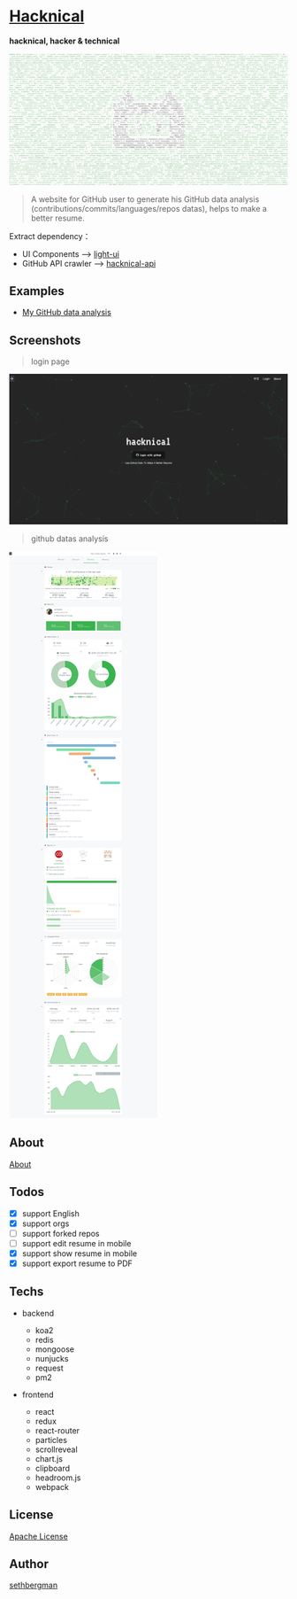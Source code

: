 # [Hacknical](http://npmstack.com?locale=en)

**hacknical, hacker & technical**

![hacknical-logo-with-text](./screenshots/logos/hacknical-logo-large.png)

> A website for GitHub user to generate his GitHub data analysis (contributions/commits/languages/repos datas), helps to make a better resume.

Extract dependency：

- UI Components --> [light-ui](https://github.com/sethbergman/light-ui)
- GitHub API crawler --> [hacknical-api](https://github.com/sethbergman/hacknical-api)

## Examples

- [My GitHub data analysis](http://npmstack.com/github/sethbergman?locale=en)

## Screenshots

> login page

![login page](./screenshots/login-en.png)

> github datas analysis

![github datas](./screenshots/github-en.png)

## About

[About](./doc/ABOUT-en.md)

## Todos

- [x] support English
- [x] support orgs
- [ ] support forked repos
- [ ] support edit resume in mobile
- [x] support show resume in mobile
- [x] support export resume to PDF

## Techs

- backend

  - koa2
  - redis
  - mongoose
  - nunjucks
  - request
  - pm2

- frontend

  - react
  - redux
  - react-router
  - particles
  - scrollreveal
  - chart.js
  - clipboard
  - headroom.js
  - webpack


## License

[Apache License](./LICENSE)

## Author

[sethbergman](//github.com/sethbergman)
